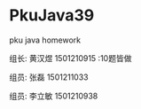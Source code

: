 # PkuJava39
pku java homework
<html>
<p>组长: 黄汉煜  1501210915 :10题皆做</p>
<p>组员: 张磊  1501211033 </p>
<p>组员: 李立敏  1501210938 </p>
</html>
